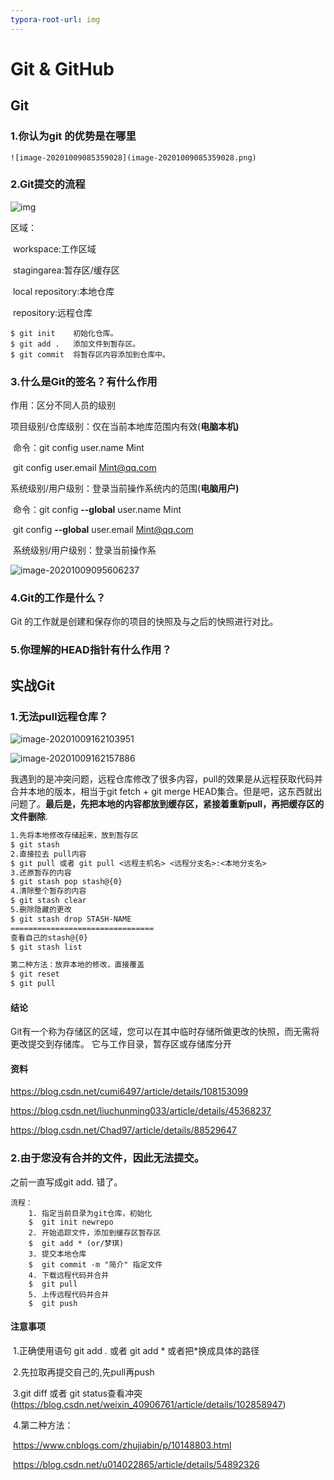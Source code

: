 ```yaml
---
typora-root-url: img
---
```


# Git & GitHub

## Git

### 1.你认为git 的优势是在哪里

 	![image-20201009085359028](image-20201009085359028.png)

###  2.Git提交的流程

![img](https://www.runoob.com/wp-content/uploads/2015/02/git-command.jpg)

区域：

​		workspace:工作区域 

​		stagingarea:暂存区/缓存区

​		local repository:本地仓库

​		repository:远程仓库

```
$ git init    初始化仓库。
$ git add .   添加文件到暂存区。
$ git commit  将暂存区内容添加到仓库中。
```



### 3.什么是Git的签名？有什么作用

作用：区分不同人员的级别

​			项目级别/仓库级别：仅在当前本地库范围内有效(**电脑本机)**

​				命令：git config user.name Mint

​							git config user.email Mint@qq.com

​			系统级别/用户级别：登录当前操作系统内的范围(**电脑用户)**

​				命令：git config  **--global** user.name Mint

​							git config  **--global** user.email Mint@qq.com

​			系统级别/用户级别：登录当前操作系

![image-20201009095606237](image-20201009095606237.png)

### 4.Git的工作是什么？

Git 的工作就是创建和保存你的项目的快照及与之后的快照进行对比。

### 5.你理解的HEAD指针有什么作用？

## 实战Git

### 1.无法pull远程仓库？

![image-20201009162103951](image-20201009162103951.png)

![image-20201009162157886](image-20201009162157886.png)

我遇到的是冲突问题，远程仓库修改了很多内容，pull的效果是从远程获取代码并合并本地的版本，相当于git fetch + git merge HEAD集合。但是吧，这东西就出问题了。**最后是，先把本地的内容都放到缓存区，紧接着重新pull，再把缓存区的文件删除**.

```txt
1.先将本地修改存储起来，放到暂存区
$ git stash
2.直接拉去 pull内容
$ git pull 或者 git pull <远程主机名> <远程分支名>:<本地分支名>
3.还原暂存的内容
$ git stash pop stash@{0}
4.清除整个暂存的内容
$ git stash clear
5.删除隐藏的更改
$ git stash drop STASH-NAME
================================
查看自己的stash@{0}
$ git stash list

第二种方法：放弃本地的修改，直接覆盖
$ git reset
$ git pull
```

#### 结论

Git有一个称为存储区的区域，您可以在其中临时存储所做更改的快照，而无需将更改提交到存储库。 它与工作目录，暂存区或存储库分开

#### 资料

https://blog.csdn.net/cumi6497/article/details/108153099

https://blog.csdn.net/liuchunming033/article/details/45368237

https://blog.csdn.net/Chad97/article/details/88529647

### 2.由于您没有合并的文件，因此无法提交。

之前一直写成git add. 错了。

```
流程：
	1. 指定当前目录为git仓库，初始化
	$  git init newrepo
	2. 开始追踪文件，添加到缓存区暂存区
	$  git add * (or/梦琪)
	3. 提交本地仓库
	$  git commit -m "简介" 指定文件
	4. 下载远程代码并合并
	$  git pull
	5. 上传远程代码并合并
	$  git push
```

#### 注意事项

​	1.正确使用语句 git add . 或者 git add * 或者把*换成具体的路径

​	2.先拉取再提交自己的,先pull再push

​	3.git diff 或者 git status查看冲突(https://blog.csdn.net/weixin_40906761/article/details/102858947)

​	4.第二种方法：

​			https://www.cnblogs.com/zhujiabin/p/10148803.html

​			https://blog.csdn.net/u014022865/article/details/54892326

















